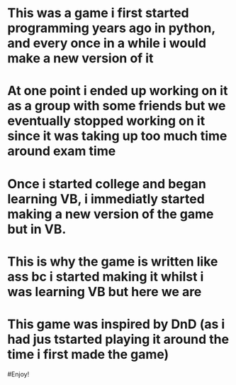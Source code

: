 # This was a game i first started programming years ago in python, and every once in a while i would make a new version of it
# At one point i ended up working on it as a group with some friends but we eventually stopped working on it since it was taking up too much time around exam time
# Once i started college and began learning VB, i immediatly started making a new version of the game but in VB.
# This is why the game is written like ass bc i started making it whilst i was learning VB but here we are

# This game was inspired by DnD (as i had jus tstarted playing it around the time i first made the game)
#Enjoy!
